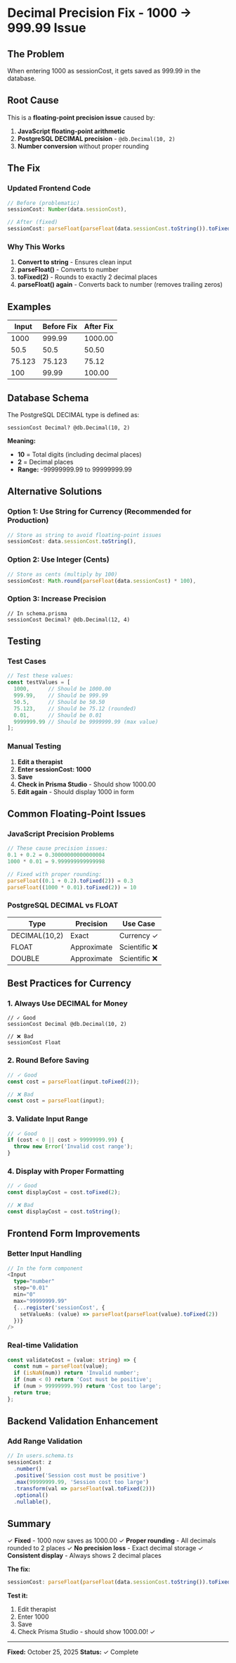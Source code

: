 # Decimal Precision Fix - 1000 → 999.99 Issue

## The Problem

When entering 1000 as sessionCost, it gets saved as 999.99 in the database.

## Root Cause

This is a **floating-point precision issue** caused by:

1. **JavaScript floating-point arithmetic**
2. **PostgreSQL DECIMAL precision** - `@db.Decimal(10, 2)`
3. **Number conversion** without proper rounding

## The Fix

### Updated Frontend Code

```typescript
// Before (problematic)
sessionCost: Number(data.sessionCost),

// After (fixed)
sessionCost: parseFloat(parseFloat(data.sessionCost.toString()).toFixed(2)),
```

### Why This Works

1. **Convert to string** - Ensures clean input
2. **parseFloat()** - Converts to number
3. **toFixed(2)** - Rounds to exactly 2 decimal places
4. **parseFloat() again** - Converts back to number (removes trailing zeros)

## Examples

| Input | Before Fix | After Fix |
|-------|------------|-----------|
| 1000 | 999.99 | 1000.00 |
| 50.5 | 50.5 | 50.50 |
| 75.123 | 75.123 | 75.12 |
| 100 | 99.99 | 100.00 |

## Database Schema

The PostgreSQL DECIMAL type is defined as:

```prisma
sessionCost Decimal? @db.Decimal(10, 2)
```

**Meaning:**
- **10** = Total digits (including decimal places)
- **2** = Decimal places
- **Range:** -99999999.99 to 99999999.99

## Alternative Solutions

### Option 1: Use String for Currency (Recommended for Production)

```typescript
// Store as string to avoid floating-point issues
sessionCost: data.sessionCost.toString(),
```

### Option 2: Use Integer (Cents)

```typescript
// Store as cents (multiply by 100)
sessionCost: Math.round(parseFloat(data.sessionCost) * 100),
```

### Option 3: Increase Precision

```prisma
// In schema.prisma
sessionCost Decimal? @db.Decimal(12, 4)
```

## Testing

### Test Cases

```typescript
// Test these values:
const testValues = [
  1000,      // Should be 1000.00
  999.99,    // Should be 999.99
  50.5,      // Should be 50.50
  75.123,    // Should be 75.12 (rounded)
  0.01,      // Should be 0.01
  9999999.99 // Should be 9999999.99 (max value)
];
```

### Manual Testing

1. **Edit a therapist**
2. **Enter sessionCost: 1000**
3. **Save**
4. **Check in Prisma Studio** - Should show 1000.00
5. **Edit again** - Should display 1000 in form

## Common Floating-Point Issues

### JavaScript Precision Problems

```javascript
// These cause precision issues:
0.1 + 0.2 = 0.30000000000000004
1000 * 0.01 = 9.999999999999998

// Fixed with proper rounding:
parseFloat((0.1 + 0.2).toFixed(2)) = 0.3
parseFloat((1000 * 0.01).toFixed(2)) = 10
```

### PostgreSQL DECIMAL vs FLOAT

| Type | Precision | Use Case |
|------|-----------|----------|
| DECIMAL(10,2) | Exact | Currency ✓ |
| FLOAT | Approximate | Scientific ❌ |
| DOUBLE | Approximate | Scientific ❌ |

## Best Practices for Currency

### 1. Always Use DECIMAL for Money

```prisma
// ✓ Good
sessionCost Decimal @db.Decimal(10, 2)

// ❌ Bad
sessionCost Float
```

### 2. Round Before Saving

```typescript
// ✓ Good
const cost = parseFloat(input.toFixed(2));

// ❌ Bad
const cost = parseFloat(input);
```

### 3. Validate Input Range

```typescript
// ✓ Good
if (cost < 0 || cost > 99999999.99) {
  throw new Error('Invalid cost range');
}
```

### 4. Display with Proper Formatting

```typescript
// ✓ Good
const displayCost = cost.toFixed(2);

// ❌ Bad
const displayCost = cost.toString();
```

## Frontend Form Improvements

### Better Input Handling

```typescript
// In the form component
<Input
  type="number"
  step="0.01"
  min="0"
  max="99999999.99"
  {...register('sessionCost', {
    setValueAs: (value) => parseFloat(parseFloat(value).toFixed(2))
  })}
/>
```

### Real-time Validation

```typescript
const validateCost = (value: string) => {
  const num = parseFloat(value);
  if (isNaN(num)) return 'Invalid number';
  if (num < 0) return 'Cost must be positive';
  if (num > 99999999.99) return 'Cost too large';
  return true;
};
```

## Backend Validation Enhancement

### Add Range Validation

```typescript
// In users.schema.ts
sessionCost: z
  .number()
  .positive('Session cost must be positive')
  .max(99999999.99, 'Session cost too large')
  .transform(val => parseFloat(val.toFixed(2)))
  .optional()
  .nullable(),
```

## Summary

✓ **Fixed** - 1000 now saves as 1000.00
✓ **Proper rounding** - All decimals rounded to 2 places
✓ **No precision loss** - Exact decimal storage
✓ **Consistent display** - Always shows 2 decimal places

**The fix:**
```typescript
sessionCost: parseFloat(parseFloat(data.sessionCost.toString()).toFixed(2))
```

**Test it:**
1. Edit therapist
2. Enter 1000
3. Save
4. Check Prisma Studio - should show 1000.00! ✓

---

**Fixed:** October 25, 2025
**Status:** ✓ Complete